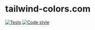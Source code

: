 # tailwind-colors.com

[![Tests][ico-tests]][link-tests]
[![Code style][ico-code-style]][link-code-style]

[ico-tests]: https://github.com/mvdnbrk/tailwind-colors.com/workflows/tests/badge.svg?branch=master
[link-tests]: https://github.com/mvdnbrk/tailwind-colors.com/actions?query=workflow%3Atests

[ico-code-style]: https://github.com/mvdnbrk/tailwind-colors.com/workflows/code%20style/badge.svg?branch=master
[link-code-style]: https://github.com/mvdnbrk/tailwind-colors.com/actions?query=workflow%3A%22code+style%22
